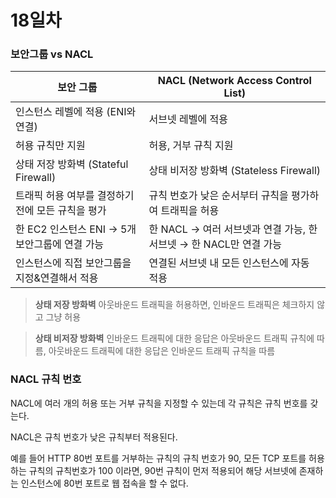 # 18일차

### 보안그룹 vs NACL

| 보안 그룹 | NACL (Network Access Control List) |
| --- | --- |
| 인스턴스 레벨에 적용 (ENI와 연결) | 서브넷 레벨에 적용 |
| 허용 규칙만 지원 | 허용, 거부 규칙 지원 |
| 상태 저장 방화벽 (Stateful Firewall) | 상태 비저장 방화벽 (Stateless Firewall) |
| 트래픽 허용 여부를 결정하기 전에 모든 규칙을 평가 | 규칙 번호가 낮은 순서부터 규칙을 평가하여 트래픽을 허용 |
| 한 EC2 인스턴스 ENI → 5개 보안그룹에 연결 가능 | 한 NACL → 여러 서브넷과 연결 가능, 한 서브넷 → 한 NACL만 연결 가능 |
| 인스턴스에 직접 보안그룹을 지정&연결해서 적용 | 연결된 서브넷 내 모든 인스턴스에 자동 적용 |

> **상태 저장 방화벽**
아웃바운드 트래픽을 허용하면, 인바운드 트래픽은 체크하지 않고 그냥 허용
> 

> **상태 비저장 방화벽**
인바운드 트래픽에 대한 응답은 아웃바운드 트래픽 규칙에 따름, 아웃바운드 트래픽에 대한 응답은 인바운드 트래픽 규칙을 따름
> 

### NACL 규칙 번호

NACL에 여러 개의 허용 또는 거부 규칙을 지정할 수 있는데 각 규칙은 규칙 번호를 갖는다. 

NACL은 규칙 번호가 낮은 규칙부터 적용된다. 

예를 들어 HTTP 80번 포트를 거부하는 규칙의 규칙 번호가 90, 모든 TCP 포트를 허용하는 규칙의 규칙번호가 100 이라면, 90번 규칙이 먼저 적용되어 해당 서브넷에 존재하는 인스턴스에 80번 포트로 웹 접속을 할 수 없다.
